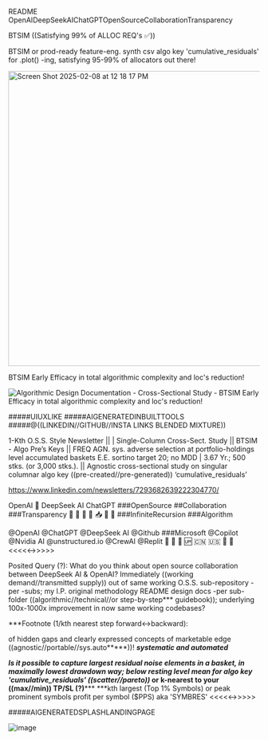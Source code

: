 README OpenAIDeepSeekAIChatGPTOpenSourceCollaborationTransparency



BTSIM ((Satisfying 99% of ALLOC REQ's ✅))

BTSIM or prod-ready feature-eng. synth csv algo key 'cumulative_residuals' for .plot() -ing, satisfying 95-99% of allocators out there!

<img width="592" alt="Screen Shot 2025-02-08 at 12 18 17 PM" src="https://github.com/user-attachments/assets/b0447fc7-b84e-4bcb-b63d-0fe0c539725e" />



BTSIM Early Efficacy in total algorithmic complexity and loc's reduction!

![Algorithmic Design Documentation - Cross-Sectional Study - BTSIM Early Efficacy in total algorithmic complexity and loc's reduction!](https://github.com/user-attachments/assets/c1e0fa22-1ef9-40d7-af95-e0bbef7a1126)

#####UIUXLIKE
#####AIGENERATEDINBUILTTOOLS
#####@((LINKEDIN//GITHUB//INSTA LINKS BLENDED MIXTURE))

1-Kth O.S.S. Style Newsletter ||
| Single-Column Cross-Sect. Study || BTSIM - Algo Pre’s Keys || FREQ AGN. sys. adverse selection at portfolio-holdings level accumulated baskets E.E. sortino target 20; no MDD | 3.67 Yr.; 500 stks. (or 3,000 stks.). || Agnostic cross-sectional study on singular columnar algo key ((pre-created//pre-generated)) ‘cumulative_residuals’

https://www.linkedin.com/newsletters/7293682639222304770/

OpenAI 🤎 DeepSeek AI ChatGPT ###OpenSource ##Collaboration ###Transparency
🐋 🤖 📧 📨 📥 📮 💌 ###InfiniteRecursion ###Algorithm

@OpenAI @ChatGPT @DeepSeek AI @Github ###Microsoft @Copilot @Nvidia AI @unstructured.io @CrewAI @Replit
🐋 🤖 👫 🆙 🇨🇳 🇺🇸 🤝 📮 
<<<<<->>>>>

Posited Query (?): What do you think about open source collaboration between DeepSeek AI & OpenAI? Immediately ((working demand//transmitted supply)) out of same working O.S.S. sub-repository -per -subs; my I.P. original methodology README design docs -per sub-folder ((algorithmic//technical//or step-by-step*** guidebook)); underlying 100x-1000x improvement in now same working codebases?

***Footnote (1/kth nearest step forward<->backward): 

of hidden gaps and clearly expressed concepts of marketable edge ((agnostic//portable//sys.auto*****))!
*****systematic and automated*****

*****Is it possible to capture largest residual noise elements in a basket, in maximally lowest drawdown way; below resting level mean for algo key 'cumulative_residuals' ((scatter//pareto))*** or k-nearest to your ((max//min)) TP/SL (?)*****
***kth largest (Top 1% Symbols) or peak prominent symbols profit per symbol ($PPS) aka 'SYMBRES'
<<<<<->>>>>

#####AIGENERATEDSPLASHLANDINGPAGE

![image](https://github.com/user-attachments/assets/b0b36784-9061-4668-a0b9-42375bf1f8f6)
